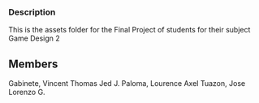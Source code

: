 ### Description
This is the assets folder for the Final Project of students for their subject Game Design 2

## Members
Gabinete, Vincent Thomas Jed J.
Paloma, Lourence Axel
Tuazon, Jose Lorenzo G.
